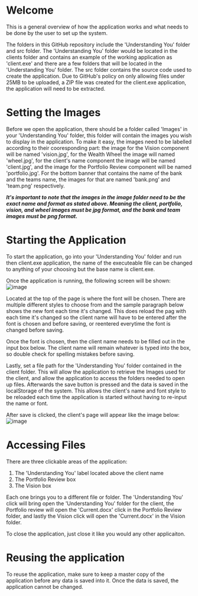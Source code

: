 # Welcome
This is a general overview of how the application works and what needs to be done by the user to set up the system.

The folders in this GitHub repository include the 'Understanding You' folder and src folder. The 'Understanding You' folder would be located in the clients folder and contains an example of the working application as 'client.exe' and there are a few folders that will be located in the 'Understanding You' folder. The src folder contains the source code used to create the application. Due to GitHub's policy on only allowing files under 25MB to be uploaded, a ZIP file was created for the client.exe application, the application will need to be extracted.

# Setting the Images
Before we open the application, there should be a folder called 'Images' in your 'Understanding You' folder, this folder will contain the images you wish to display in the application. To make it easy, the images need to be labelled according to their cooresponding part: the image for the Vision component will be named 'vision.jpg', for the Wealth Wheel the image will named 'wheel.jpg', for the client's name component the image will be named 'client.jpg', and the image for the Portfolio Review component will be named 'portfolio.jpg'. For the bottom banner that contains the name of the bank and the teams name, the images for that are named 'bank.png' and 'team.png' respectively. 

__*It's important to note that the images in the image folder need to be the exact name and format as stated above. Meaning the client, portfolio, vision, and wheel images must be jpg format, and the bank and team images must be png format.*__

# Starting the Application
To start the application, go into your 'Understanding You' folder and run then client.exe application, the name of the executeable file can be changed to anything of your choosing but the base name is client.exe.

Once the application is running, the following screen will be shown:
![image](https://user-images.githubusercontent.com/127133975/236402651-bab4db8c-b239-4be6-95d1-e73124029d39.png)

Located at the top of the page is where the font will be chosen. There are multiple different styles to choose from and the sample paragraph below shows the new font each time it's changed. This does reload the pag with each time it's changed so the client name will have to be entered after the font is chosen and before saving, or reentered everytime the font is changed before saving. 

Once the font is chosen, then the client name needs to be filled out in the input box below. The client name will remain whatever is typed into the box, so double check for spelling mistakes before saving.

Lastly, set a file path for the 'Understanding You' folder contained in the client folder. This will allow the application to retrieve the Images used for the client, and allow the application to access the folders needed to open up files. Afterwards the save button is pressed and the data is saved in the localStorage of the system. This allows the client's name and font style to be reloaded each time the application is started without having to re-input the name or font.

After save is clicked, the client's page will appear like the image below:
![image](https://user-images.githubusercontent.com/127133975/235861471-83ae2d62-4dff-4336-beea-646b0395fc7b.png)


# Accessing Files
There are three clickable areas of the application:
  1. The 'Understanding You' label located above the client name
  2. The Portfolio Review box
  3. The Vision box

Each one brings you to a different file or folder. The 'Understanding You' click will bring open the 'Understanding You' folder for the client, the Portfolio review will open the 'Current.docx' click in the Portfolio Review folder, and lastly the Vision click will open the 'Current.docx' in the Vision folder.

To close the application, just close it like you would any other applicaiton.

# Reusing the application
To reuse the application, make sure to keep a master copy of the application before any data is saved into it. Once the data is saved, the application cannot be changed.
